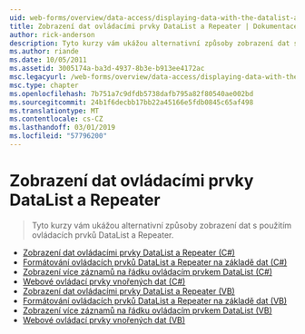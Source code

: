 ```yaml
---
uid: web-forms/overview/data-access/displaying-data-with-the-datalist-and-repeater/index
title: Zobrazení dat ovládacími prvky DataList a Repeater | Dokumentace Microsoftu
author: rick-anderson
description: Tyto kurzy vám ukážou alternativní způsoby zobrazení dat s použitím ovládacích prvků DataList a Repeater.
ms.author: riande
ms.date: 10/05/2011
ms.assetid: 3005174a-ba3d-4937-8b3e-b913ee4172ac
msc.legacyurl: /web-forms/overview/data-access/displaying-data-with-the-datalist-and-repeater
msc.type: chapter
ms.openlocfilehash: 7b751a7c9dfdb5738dafb795a82f80540ae002bd
ms.sourcegitcommit: 24b1f6decbb17bb22a45166e5fdb0845c65af498
ms.translationtype: MT
ms.contentlocale: cs-CZ
ms.lasthandoff: 03/01/2019
ms.locfileid: "57796200"
---
```

<a name="displaying-data-with-the-datalist-and-repeater"></a>Zobrazení dat ovládacími prvky DataList a Repeater
====================
> Tyto kurzy vám ukážou alternativní způsoby zobrazení dat s použitím ovládacích prvků DataList a Repeater.


- [Zobrazení dat ovládacími prvky DataList a Repeater (C#)](displaying-data-with-the-datalist-and-repeater-controls-cs.md)
- [Formátování ovládacích prvků DataList a Repeater na základě dat (C#)](formatting-the-datalist-and-repeater-based-upon-data-cs.md)
- [Zobrazení více záznamů na řádku ovládacím prvkem DataList (C#)](showing-multiple-records-per-row-with-the-datalist-control-cs.md)
- [Webové ovládací prvky vnořených dat (C#)](nested-data-web-controls-cs.md)
- [Zobrazení dat ovládacími prvky DataList a Repeater (VB)](displaying-data-with-the-datalist-and-repeater-controls-vb.md)
- [Formátování ovládacích prvků DataList a Repeater na základě dat (VB)](formatting-the-datalist-and-repeater-based-upon-data-vb.md)
- [Zobrazení více záznamů na řádku ovládacím prvkem DataList (VB)](showing-multiple-records-per-row-with-the-datalist-control-vb.md)
- [Webové ovládací prvky vnořených dat (VB)](nested-data-web-controls-vb.md)
